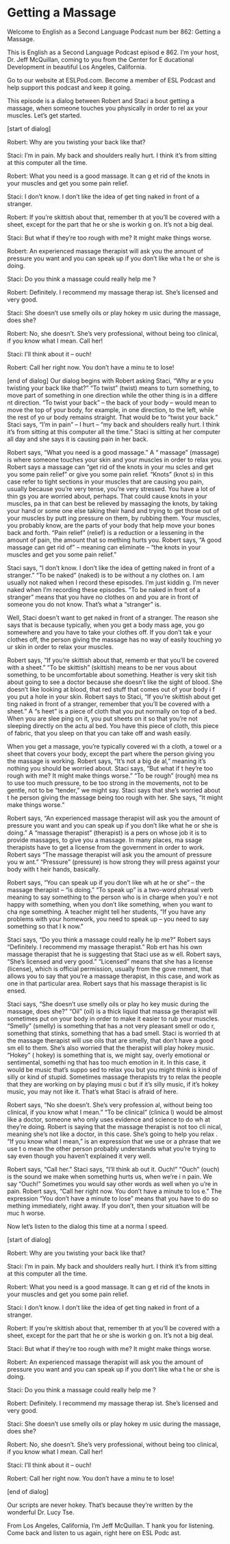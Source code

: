 # Getting a Massage

Welcome to English as a Second Language Podcast num ber 862: Getting a Massage.

This is English as a Second Language Podcast episod e 862. I’m your host, Dr. Jeff McQuillan, coming to you from the Center for E ducational Development in beautiful Los Angeles, California.

Go to our website at ESLPod.com. Become a member of  ESL Podcast and help support this podcast and keep it going.

This episode is a dialog between Robert and Staci a bout getting a massage, when someone touches you physically in order to rel ax your muscles. Let’s get started.

[start of dialog]

Robert:  Why are you twisting your back like that?

Staci:  I’m in pain.  My back and shoulders really hurt.  I think it’s from sitting at this computer all the time.

Robert:  What you need is a good massage.  It can g et rid of the knots in your muscles and get you some pain relief.

Staci:  I don’t know.  I don’t like the idea of get ting naked in front of a stranger.

Robert:  If you’re skittish about that, remember th at you’ll be covered with a sheet, except for the part that he or she is workin g on.  It’s not a big deal.

Staci:  But what if they’re too rough with me?  It might make things worse.

Robert:  An experienced massage therapist will ask you the amount of pressure you want and you can speak up if you don’t like wha t he or she is doing.

Staci:  Do you think a massage could really help me ?

Robert:  Definitely.  I recommend my massage therap ist.  She’s licensed and very good.

Staci:  She doesn’t use smelly oils or play hokey m usic during the massage, does she?

Robert:  No, she doesn’t.  She’s very professional,  without being too clinical, if you know what I mean.  Call her!

Staci:  I’ll think about it – ouch!

Robert:  Call her right now.  You don’t have a minu te to lose!

[end of dialog] Our dialog begins with Robert asking Staci, “Why ar e you twisting your back like that?” “To twist” (twist) means to turn something, to move part of something in one direction while the other thing is in a differe nt direction. “To twist your back” – the back of your body – would mean to move the top of your body, for example, in one direction, to the left, while the rest of yo ur body remains straight. That would be to “twist your back.” Staci says, “I’m in pain” – I hurt – “my back and shoulders really hurt. I think it’s from sitting at  this computer all the time.” Staci is sitting at her computer all day and she says it is causing pain in her back.

Robert says, “What you need is a good massage.” A “ massage” (massage) is where someone touches your skin and your muscles in  order to relax you. Robert says a massage can “get rid of the knots in your mu scles and get you some pain relief” or give you some pain relief. “Knots” (knot s) in this case refer to tight sections in your muscles that are causing you pain,  usually because you’re very tense, you’re very stressed. You have a lot of thin gs you are worried about, perhaps. That could cause knots in your muscles, pa in that can best be relieved by massaging the knots, by taking your hand or some one else taking their hand and trying to get those out of your muscles by putt ing pressure on them, by rubbing them. Your muscles, you probably know, are the parts of your body that help move your bones back and forth. “Pain relief” (relief) is a reduction or a lessening in the amount of pain, the amount that so mething hurts you. Robert says, “A good massage can get rid of” – meaning can  eliminate – “the knots in your muscles and get you some pain relief.”

Staci says, “I don’t know. I don’t like the idea of  getting naked in front of a stranger.” “To be naked” (naked) is to be without a ny clothes on. I am usually not naked when I record these episodes. I’m just kiddin g. I’m never naked when I’m recording these episodes. “To be naked in front of a stranger” means that you have no clothes on and you are in front of someone you do not know. That’s what a “stranger” is.

Well, Staci doesn’t want to get naked in front of a  stranger. The reason she says that is because typically, when you get a body mass age, you go somewhere and you have to take your clothes off. If you don’t tak e your clothes off, the person giving the massage has no way of easily touching yo ur skin in order to relax your muscles.

Robert says, “If you’re skittish about that, rememb er that you’ll be covered with a sheet.” “To be skittish” (skittish) means to be ner vous about something, to be uncomfortable about something. Heather is very skit tish about going to see a doctor because she doesn’t like the sight of blood.  She doesn’t like looking at blood, that red stuff that comes out of your body i f you put a hole in your skin. Robert says to Staci, “If you’re skittish about get ting naked in front of a stranger, remember that you’ll be covered with a sheet.” A “s heet” is a piece of cloth that you put normally on top of a bed. When you are slee ping on it, you put sheets on it so that you’re not sleeping directly on the actu al bed. You have this piece of cloth, this piece of fabric, that you sleep on that  you can take off and wash easily.

When you get a massage, you’re typically covered wi th a cloth, a towel or a sheet that covers your body, except the part where the person giving you the massage is working. Robert says, “It’s not a big de al,” meaning it’s nothing you should be worried about. Staci says, “But what if t hey’re too rough with me? It might make things worse.” “To be rough” (rough) mea ns to use too much pressure, to be too strong in the movements, not to  be gentle, not to be “tender,” we might say. Staci says that she’s worried about t he person giving the massage being too rough with her. She says, “It might make things worse.”

Robert says, “An experienced massage therapist will  ask you the amount of pressure you want and you can speak up if you don’t  like what he or she is doing.” A “massage therapist” (therapist) is a pers on whose job it is to provide massages, to give you a massage. In many places, ma ssage therapists have to get a license from the government in order to work.  Robert says “The massage therapist will ask you the amount of pressure you w ant.” “Pressure” (pressure) is how strong they will press against your body with t heir hands, basically.

Robert says, “You can speak up if you don’t like wh at he or she” – the massage therapist – “is doing.” “To speak up” is a two-word  phrasal verb meaning to say something to the person who is in charge when you’r e not happy with something, when you don’t like something, when you want to cha nge something. A teacher might tell her students, “If you have any problems with your homework, you need to speak up – you need to say something so that I k now.”

Staci says, “Do you think a massage could really he lp me?” Robert says “Definitely. I recommend my massage therapist.” Rob ert has his own massage therapist that he is suggesting that Staci use as w ell. Robert says, “She’s licensed and very good.” “Licensed” means that she has a license (license), which is official permission, usually from the gove rnment, that allows you to say that you’re a massage therapist, in this case, and work as one in that particular area. Robert says that his massage therapist is lic ensed.

Staci says, “She doesn’t use smelly oils or play ho key music during the massage, does she?” “Oil” (oil) is a thick liquid that massa ge therapist will sometimes put on your body in order to make it easier to rub your  muscles. “Smelly” (smelly) is something that has a not very pleasant smell or odo r, something that stinks, something that has a bad smell. Staci is worried th at the massage therapist will use oils that are smelly, that don’t have a good sm ell to them. She’s also worried that the therapist will play hokey music. “Hokey” ( hokey) is something that is, we might say, overly emotional or sentimental, somethi ng that has too much emotion in it. In this case, it would be music that’s suppo sed to relax you but you might think is kind of silly or kind of stupid. Sometimes  massage therapists try to relax the people that they are working on by playing musi c but if it’s silly music, if it’s hokey music, you may not like it. That’s what Staci  is afraid of here.

Robert says, “No she doesn’t. She’s very profession al, without being too clinical, if you know what I mean.” “To be clinical” (clinica l) would be almost like a doctor, someone who only uses evidence and science to do wh at they’re doing. Robert is saying that the massage therapist is not too cli nical, meaning she’s not like a doctor, in this case. She’s going to help you relax . “If you know what I mean,” is an expression that we use or a phrase that we use t o mean the other person probably understands what you’re trying to say even  though you haven’t explained it very well.

Robert says, “Call her.” Staci says, “I’ll think ab out it. Ouch!” “Ouch” (ouch) is the sound we make when something hurts us, when we’re i n pain.  We say “Ouch!” Sometimes you would say other words as well when yo u’re in pain. Robert says, “Call her right now. You don’t have a minute to los e.” The expression “You don’t have a minute to lose” means that you have to do so mething immediately, right away. If you don’t, then your situation will be muc h worse.

Now let’s listen to the dialog this time at a norma l speed.

[start of dialog]

Robert:  Why are you twisting your back like that?

 Staci:  I’m in pain.  My back and shoulders really hurt.  I think it’s from sitting at this computer all the time.

Robert:  What you need is a good massage.  It can g et rid of the knots in your muscles and get you some pain relief.

Staci:  I don’t know.  I don’t like the idea of get ting naked in front of a stranger.

Robert:  If you’re skittish about that, remember th at you’ll be covered with a sheet, except for the part that he or she is workin g on.  It’s not a big deal.

Staci:  But what if they’re too rough with me?  It might make things worse.

Robert:  An experienced massage therapist will ask you the amount of pressure you want and you can speak up if you don’t like wha t he or she is doing.

Staci:  Do you think a massage could really help me ?

Robert:  Definitely.  I recommend my massage therap ist.  She’s licensed and very good.

Staci:  She doesn’t use smelly oils or play hokey m usic during the massage, does she?

Robert:  No, she doesn’t.  She’s very professional,  without being too clinical, if you know what I mean.  Call her!

Staci:  I’ll think about it – ouch!

Robert:  Call her right now.  You don’t have a minu te to lose!

[end of dialog]

Our scripts are never hokey. That’s because they’re  written by the wonderful Dr. Lucy Tse.

From Los Angeles, California, I’m Jeff McQuillan. T hank you for listening. Come back and listen to us again, right here on ESL Podc ast.




